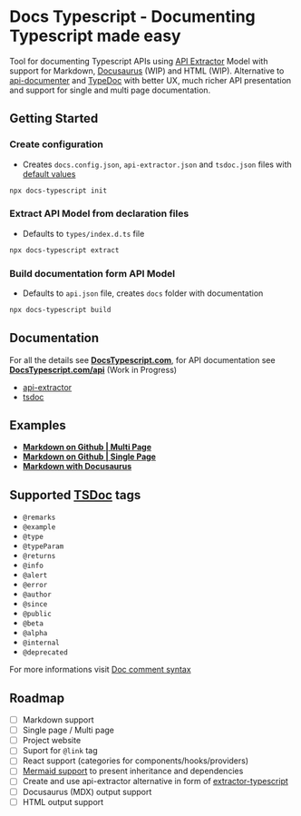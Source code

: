 # Docs Typescript - Documenting Typescript made easy

Tool for documenting Typescript APIs using [API Extractor](https://api-extractor.com/pages/overview/intro/) Model with support for Markdown, [Docusaurus](https://docusaurus.io) (WIP) and HTML (WIP).
Alternative to [api-documenter](https://api-extractor.com/pages/setup/generating_docs/) and [TypeDoc](https://typedoc.org) with better UX, much richer API presentation and support for single and multi page documentation.

## Getting Started

### Create configuration

- Creates `docs.config.json`, `api-extractor.json` and `tsdoc.json` files with [default values](https://github.com/michalfedyna/docs-typescript/tree/main/packages/docs-typescript/src/templates/config)

```bash
npx docs-typescript init
```

### Extract API Model from declaration files

- Defaults to `types/index.d.ts` file

```bash
npx docs-typescript extract
```

### Build documentation form API Model

- Defaults to `api.json` file, creates `docs` folder with documentation

```bash
npx docs-typescript build
```

## Documentation

For all the details see **[DocsTypescript.com](docstypescript.com)**, for API documentation see **[DocsTypescript.com/api](docstypescript.com/api)** (Work in Progress)

- [api-extractor](https://api-extractor.com)
- [tsdoc](https://tsdoc.org)

## Examples

- [**Markdown on Github | Multi Page**]()
- [**Markdown on Github | Single Page**]()
- [**Markdown with Docusaurus**]()

## Supported [TSDoc](https://tsdoc.org) tags

- `@remarks`
- `@example`
- `@type`
- `@typeParam`
- `@returns`
- `@info`
- `@alert`
- `@error`
- `@author`
- `@since`
- `@public`
- `@beta`
- `@alpha`
- `@internal`
- `@deprecated`

For more informations visit [Doc comment syntax](https://api-extractor.com/pages/tsdoc/doc_comment_syntax/)

## Roadmap

- [ ] Markdown support
- [ ] Single page / Multi page
- [ ] Project website
- [ ] Suport for `@link` tag
- [ ] React support (categories for components/hooks/providers)
- [ ] [Mermaid support](https://mermaid.js.org) to present inheritance and dependencies
- [ ] Create and use api-extractor alternative in form of [extractor-typescript](https://github.com/michalfedyna/extractor-typescript)
- [ ] Docusaurus (MDX) output support
- [ ] HTML output support
